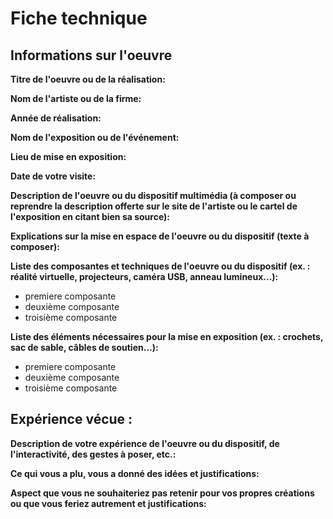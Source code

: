 # Fiche technique

## Informations sur l'oeuvre

 **Titre de l'oeuvre ou de la réalisation:**

 **Nom de l'artiste ou de la firme:**

 **Année de réalisation:**

 **Nom de l'exposition ou de l'événement:**

 **Lieu de mise en exposition:**

 **Date de votre visite:**

 **Description de l'oeuvre ou du dispositif multimédia (à composer ou reprendre la description offerte sur le site de l'artiste ou le cartel de l'exposition en citant bien sa source):**

 **Explications sur la mise en espace de l'oeuvre ou du dispositif (texte à composer):**

 **Liste des composantes et techniques de l'oeuvre ou du dispositif (ex. : réalité virtuelle, projecteurs, caméra USB, anneau lumineux...):**
 
 - premiere composante
 - deuxième composante 
 - troisième composante

 **Liste des éléments nécessaires pour la mise en exposition (ex. : crochets, sac de sable, câbles de soutien...):**
 
 - premiere composante
 - deuxième composante 
 - troisième composante
 
 ## Expérience vécue :
  
  **Description de votre expérience de l'oeuvre ou du dispositif, de l'interactivité, des gestes à poser, etc.:**

 **Ce qui vous a plu, vous a donné des idées et justifications:**

**Aspect que vous ne souhaiteriez pas retenir pour vos propres créations ou que vous feriez autrement et justifications:**

